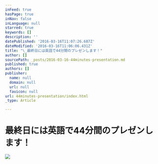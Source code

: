 ```yaml
---
inFeed: true
hasPage: true
inNav: false
inLanguage: null
starred: true
keywords: []
description: ''
datePublished: '2016-03-16T11:07:26.687Z'
dateModified: '2016-03-16T11:06:06.431Z'
title: "\_最終日には英語で44分間のプレゼンします！"
author: []
sourcePath: _posts/2016-03-16-44minutes-presentation.md
published: true
authors: []
publisher:
  name: null
  domain: null
  url: null
  favicon: null
url: 44minutes-presentation/index.html
_type: Article

---
```

# 最終日には英語で44分間のプレゼンします！

  
  
![](https://the-grid-user-content.s3-us-west-2.amazonaws.com/4ff65f41-0ecc-4371-a405-4f6d9ea3ec88.jpg)